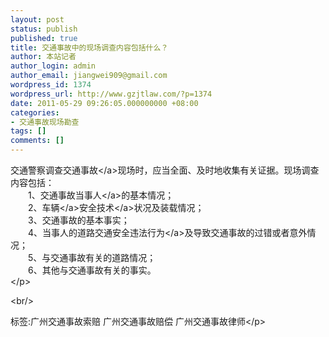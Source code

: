 ```yaml
---
layout: post
status: publish
published: true
title: 交通事故中的现场调查内容包括什么？
author: 本站记者
author_login: admin
author_email: jiangwei909@gmail.com
wordpress_id: 1374
wordpress_url: http://www.gzjtlaw.com/?p=1374
date: 2011-05-29 09:26:05.000000000 +08:00
categories:
- 交通事故现场勘查
tags: []
comments: []
---
```

<p>交通警察调查<a>交通事故<&#47;a>现场时，应当全面、及时地收集有关证据。现场调查内容包括：<br>　　1、交通事故<a>当事人<&#47;a>的基本情况；<br>　　2、<a>车辆<&#47;a><a>安全技术<&#47;a>状况及装载情况；<br>　　3、交通事故的基本事实；<br>　　4、当事人的道路交通安全<a>违法行为<&#47;a>及导致交通事故的过错或者意外情况；<br>　　5、与交通事故有关的道路情况；<br>　　6、其他与交通事故有关的事实。<br><&#47;p><br&#47;><p>标签:广州交通事故索赔 广州交通事故赔偿 广州交通事故律师<&#47;p>
